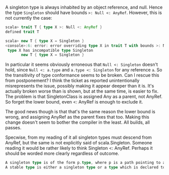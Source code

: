A singleton type is always inhabited by an object reference, and null. Hence the type `Singleton` should have bounds `>: Null <: AnyRef`. However, this is not currently the case:

```scala
scala> trait T { type X >: Null <: AnyRef }
defined trait T

scala> new T { type X = Singleton }
<console>:6: error: error overriding type X in trait T with bounds >: Null <: AnyRef;
 type X has incompatible type Singleton
       new T { type X = Singleton }
```

In particular it seems obviously erroneous that `Null <: Singleton` doesn't hold, since `Null <: a.type` and `a.type <: Singleton` for any reference `a`. So the transitivity of type conformance seems to be broken.
Can I rescue this from postponement? I think the ticket as reported unintentionally misrepresents the issue, possibly making it appear deeper than it is.  It's actually broken worse than is shown, but at the same time, is easier to fix.  The problem is that SingletonClass is assigned Any as a parent, not AnyRef.  So forget the lower bound, even <: AnyRef is enough to exclude it.

The good news though is that that's the same reason the lower bound is wrong, and assigning AnyRef as the parent fixes that too.  Making this change doesn't seem to bother the compiler in the least.  All builds, all passes.

Specwise, from my reading of it all singleton types must descend from AnyRef, but the same is not explicitly said of scala.Singleton.  Someone reading it would be rather likely to think Singleton <: AnyRef.  Perhaps it should be worded more clearly regardless of outcome.
```scala
A singleton type is of the form p.type, where p is a path pointing to a value expected to conform (�6.1) to scala.AnyRef. The type denotes the set of values consisting of null and the value denoted by p.
A stable type is either a singleton type or a type which is declared to be a subtype of trait scala.Singleton.
```
